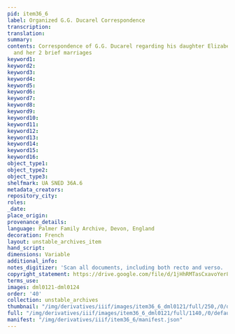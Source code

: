 ```yaml
---
pid: item36_6
label: Organized G.G. Ducarel Correspondence
transcription:
translation:
summary:
contents: Correspondence of G.G. Ducarel regarding his daughter Elizabeth, Betsy,
  and her 2 brief marriages
keyword1:
keyword2:
keyword3:
keyword4:
keyword5:
keyword6:
keyword7:
keyword8:
keyword9:
keyword10:
keyword11:
keyword12:
keyword13:
keyword14:
keyword15:
keyword16:
object_type1:
object_type2:
object_type3:
shelfmark: UA SNED 36A.6
metadata_creators:
repository_city:
roles:
_date:
place_origin:
provenance_details:
language: Palmer Family Archive, Devon, England
decoration: French
layout: unstable_archives_item
hand_script:
dimensions: Variable
additional_info:
notes_digitizer: 'Scan all documents, including both recto and verso. '
copyright_statement: https://drive.google.com/file/d/1jHhRMTasCxavoYer89Wn8_Xn65nL0sW0/view?usp=sharing
terms_use:
images: dml0121-dml0124
order: '40'
collection: unstable_archives
thumbnail: "/img/derivatives/iiif/images/item36_6_dml0121/full/250,/0/default.jpg"
full: "/img/derivatives/iiif/images/item36_6_dml0121/full/1140,/0/default.jpg"
manifest: "/img/derivatives/iiif/item36_6/manifest.json"
---
```

